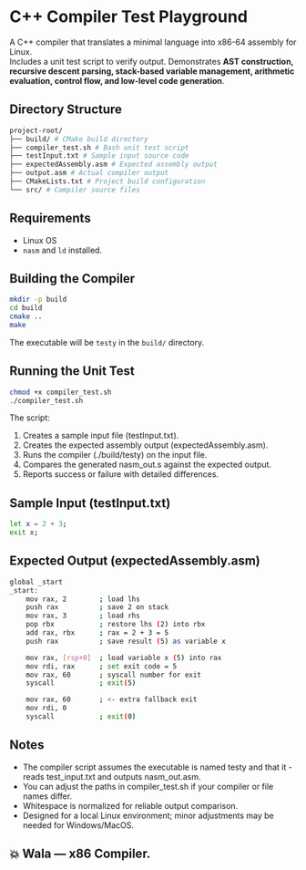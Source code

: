 # C++ Compiler Test Playground

A C++ compiler that translates a minimal language into x86-64 assembly for Linux.  
Includes a unit test script to verify output. Demonstrates **AST construction, recursive descent parsing, stack-based variable management, arithmetic evaluation, control flow, and low-level code generation**.

## Directory Structure
```bash
project-root/
├── build/ # CMake build directory
├── compiler_test.sh # Bash unit test script
├── testInput.txt # Sample input source code
├── expectedAssembly.asm # Expected assembly output
├── output.asm # Actual compiler output
├── CMakeLists.txt # Project build configuration
└── src/ # Compiler source files
```


## Requirements 
- Linux OS
- `nasm` and `ld` installed.

## Building the Compiler
```bash
mkdir -p build
cd build
cmake ..
make
```
The executable will be `testy` in the `build/` directory.


## Running the Unit Test
```bash
chmod +x compiler_test.sh
./compiler_test.sh
```

The script: 
1. Creates a sample input file (testInput.txt).
2. Creates the expected assembly output (expectedAssembly.asm).
3. Runs the compiler (./build/testy) on the input file.
4. Compares the generated nasm_out.s against the expected output.
5. Reports success or failure with detailed differences.

## Sample Input (testInput.txt)
```bash
let x = 2 + 3; 
exit x;
```

## Expected Output (expectedAssembly.asm)

```bash
global _start
_start:
    mov rax, 2        ; load lhs
    push rax          ; save 2 on stack
    mov rax, 3        ; load rhs
    pop rbx           ; restore lhs (2) into rbx
    add rax, rbx      ; rax = 2 + 3 = 5
    push rax          ; save result (5) as variable x

    mov rax, [rsp+0]  ; load variable x (5) into rax
    mov rdi, rax      ; set exit code = 5
    mov rax, 60       ; syscall number for exit
    syscall           ; exit(5)

    mov rax, 60       ; <- extra fallback exit
    mov rdi, 0
    syscall           ; exit(0)

```

## Notes

- The compiler script assumes the executable is named testy and that it - reads test_input.txt and outputs nasm_out.asm.
- You can adjust the paths in compiler_test.sh if your compiler or file names differ.
- Whitespace is normalized for reliable output comparison.
- Designed for a local Linux environment; minor adjustments may be needed for Windows/MacOS.

## 💥 Wala — x86 Compiler.
